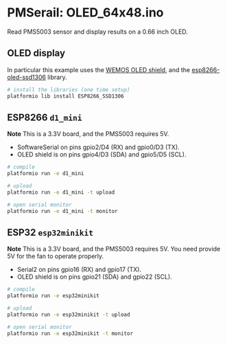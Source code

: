 # PMSerail: OLED_64x48.ino

Read PMS5003 sensor and display results on a 0.66 inch OLED.

## OLED display
In particular this example uses the [WEMOS OLED shield][oled_shield],
and the [esp8266-oled-ssd1306][OLEDlib] library.

```bash
# install the libraries (one time setup)
platformio lib install ESP8266_SSD1306
```

[oled_shield]: https://wiki.wemos.cc/products:d1_mini_shields:oled_shield
[OLEDlib]: https://github.com/squix78/esp8266-oled-ssd1306

## ESP8266 `d1_mini`

**Note** This is a 3.3V board, and the PMS5003 requires 5V.

- SoftwareSerial on pins gpio2/D4 (RX) and gpio0/D3 (TX).
- OLED shield is on pins gpio4/D3 (SDA) and gpio5/D5 (SCL).

```bash
# compile
platformio run -e d1_mini

# upload
platformio run -e d1_mini -t upload

# open serial monitor
platformio run -e d1_mini -t monitor
```

## ESP32 `esp32minikit`

**Note** This is a 3.3V board, and the PMS5003 requires 5V.
You need provide 5V for the fan to operate properly.

- Serial2 on pins gpio16 (RX) and gpio17 (TX).
- OLED shield is on pins gpio21 (SDA) and gpio22 (SCL).

```bash
# compile
platformio run -e esp32minikit

# upload
platformio run -e esp32minikit -t upload

# open serial monitor
platformio run -e esp32minikit -t monitor
```
